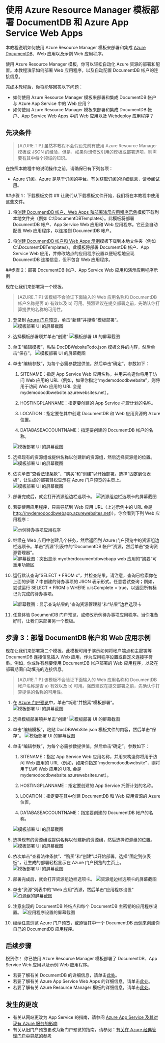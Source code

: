 <properties 
	pageTitle="使用 Azure Resource Manager 模板部署 DocumentDB 和 Azure App Service Web Apps | Azure" 
	description="了解如何使用 Azure Resource Manager 模板部署 DocumentDB 帐户、Azure App Service Web Apps 以及示例 Web 应用程序。" 
	services="documentdb, app-service\web" 
	authors="stephbaron" 
	manager="jhubbard" 
	editor="monicar" 
	documentationCenter=""/>

<tags 
	ms.service="documentdb" 
	ms.date="05/04/2016" 
	wacn.date="07/22/2016"/>

# 使用 Azure Resource Manager 模板部署 DocumentDB 和 Azure App Service Web Apps #

本教程说明如何使用 Azure Resource Manager 模板来部署和集成 [Azure DocumentDB](/documentation/services/documentdb/)、Web 应用以及示例 Web 应用程序。

使用 Azure Resource Manager 模板，你可以轻松自动化 Azure 资源的部署和配置。本教程演示如何部署 Web 应用程序，以及自动配置 DocumentDB 帐户的连接信息。

完成本教程后，你将能够回答以下问题：

-	如何使用 Azure Resource Manager 模板来部署和集成 DocumentDB 帐户与 Azure App Service 中的 Web 应用？
-	如何使用 Azure Resource Manager 模板来部署和集成 DocumentDB 帐户、App Service Web Apps 中的 Web 应用以及 Webdeploy 应用程序？

<a id="Prerequisites"></a>
## 先决条件
> [AZURE.TIP] 虽然本教程不会假设先前有使用 Azure Resource Manager 模板或 JSON 的经验，但是，如果你想修改引用的模板或部署选项，则需要有其中每个领域的知识。

在按照本教程中的说明操作之前，请确保已有下列各项：

- Azure 订阅。Azure 是基于订阅的平台。有关获取订阅的详细信息，请参阅[试用](/pricing/free-trial/)。

##<a id="CreateDB"></a>步骤 1：下载模板文件 ##
让我们从下载模板文件开始，我们将在本教程中使用这些文件。

1. 将[创建 DocumentDB 帐户、Web Apps 和部署演示应用程序示例](https://portalcontent.blob.core.windows.net/samples/DocDBWebsiteTodo.json)模板下载到本地文件夹（例如 C:\\DocumentDBTemplates）。此模板将部署 DocumentDB 帐户、App Service Web 应用和 Web 应用程序。它还会自动配置 Web 应用程序，以连接到 DocumentDB 帐户。

2. 将[创建 DocumentDB 帐户和 Web Apps 示例](https://portalcontent.blob.core.windows.net/samples/DocDBWebSite.json)模板下载到本地文件夹（例如 C:\\DocumentDBTemplates）。此模板将部署 DocumentDB 帐户、App Service Web 应用，并修改站点的应用程序设置以便轻松地呈现 DocumentDB 连接信息，但不包含 Web 应用程序。

<a id="Build"></a>
##步骤 2：部署 DocumentDB 帐户、App Service Web 应用和演示应用程序示例

现在让我们来部署第一个模板。

> [AZURE.TIP] 该模板不会验证下面输入的 Web 应用名称和 DocumentDB 帐户名称是否 a) 有效以及 b) 可用。强烈建议在提交部署之前，先确认你打算提供的名称的可用性。

1. 登录到 [Azure 门户预览](https://portal.azure.cn)，单击“新建”并搜索“模板部署”。
	![模板部署 UI 的屏幕截图](./media/documentdb-create-documentdb-website/TemplateDeployment1.png)

2. 选择模板部署项并单击“创建” 
	![模板部署 UI 的屏幕截图](./media/documentdb-create-documentdb-website/TemplateDeployment2.png)

3.  单击“编辑模板”，粘贴 DocDBWebsiteTodo.json 模板文件的内容，然后单击“保存”。
	![模板部署 UI 的屏幕截图](./media/documentdb-create-documentdb-website/TemplateDeployment3.png)

4. 单击“编辑参数”，为每个必需参数提供值，然后单击“确定”。参数如下：

	1. SITENAME：指定 App Service Web 应用名称，并用来构造你将用于访问 Web 应用的 URL（例如，如果你指定“mydemodocdbwebsite”，则将用于访问 Web 应用的 URL 会是 mydemodocdbwebsite.azurewebsites.net）。

	2. HOSTINGPLANNAME：指定要创建的 App Service 托管计划的名称。

	3. LOCATION：指定要在其中创建 DocumentDB 和 Web 应用资源的 Azure 位置。

	4. DATABASEACCOUNTNAME：指定要创建的 DocumentDB 帐户的名称。

	![模板部署 UI 的屏幕截图](./media/documentdb-create-documentdb-website/TemplateDeployment4.png)

5. 选择现有的资源组或提供名称以创建新的资源组，然后选择资源组的位置。
	![模板部署 UI 的屏幕截图](./media/documentdb-create-documentdb-website/TemplateDeployment5.png)
  
6.  依次单击“查看法律条款”、“购买”和“创建”以开始部署。选择“固定到仪表板”，让生成的部署轻松显示在 Azure 门户预览的主页上。
	![模板部署 UI 的屏幕截图](./media/documentdb-create-documentdb-website/TemplateDeployment6.png)

7.  部署完成后，就会打开资源组边栏选项卡。
	![资源组边栏选项卡的屏幕截图](./media/documentdb-create-documentdb-website/TemplateDeployment7.png)

8.  若要使用应用程序，只需导航到 Web 应用 URL（上述示例中的 URL 会是 http://mydemodocdbwebapp.azurewebsites.net)）。你会看到下列 Web 应用程序：

	![示例待办事项应用程序](./media/documentdb-create-documentdb-website/image2.png)

9. 继续在 Web 应用中创建几个任务，然后返回到 Azure 门户预览中的资源组边栏选项卡。单击“资源”列表中的“DocumentDB 帐户”资源，然后单击“查询资源管理器”。
	![屏幕截图：突出显示 myotherdocumentdbwebapp web 应用的“摘要”可重用功能区](./media/documentdb-create-documentdb-website/TemplateDeployment8.png)

10. 运行默认查询“SELECT * FROM c”，并检查结果。请注意，查询已检索你在上面的步骤 7 中创建的待办事项的 JSON 表示形式。任意尝试查询；例如，尝试运行 SELECT * FROM c WHERE c.isComplete = true，以返回所有标记为完成的待办事项。

	![屏幕截图：显示查询结果的“查询资源管理器”和“结果”边栏选项卡](./media/documentdb-create-documentdb-website/image5.png)

11. 任意体验 DocumentDB 门户预览，或修改示例待办事项应用程序。当你准备好时，让我们来部署另一个模板。
	
<a id="Build"></a>
## 步骤 3：部署 DocumentDB 帐户和 Web 应用示例

现在让我们来部署第二个模板。此模板可用于演示如何将帐户端点和主密钥等 DocumentDB 连接信息插入 Web 应用，作为应用程序设置或自定义连接字符串。例如，你或许有想要使用 DocumentDB 帐户部署的 Web 应用程序，以及在部署期间自动填充的连接信息。

> [AZURE.TIP] 该模板不会验证下面输入的 Web 应用名称和 DocumentDB 帐户名称是否 a) 有效以及 b) 可用。强烈建议在提交部署之前，先确认你打算提供的名称的可用性。

1. 在 [Azure 门户预览](https://portal.azure.cn)中，单击“新建”并搜索“模板部署”。
	![模板部署 UI 的屏幕截图](./media/documentdb-create-documentdb-website/TemplateDeployment1.png)

2. 选择模板部署项并单击“创建” 
	![模板部署 UI 的屏幕截图](./media/documentdb-create-documentdb-website/TemplateDeployment2.png)

3.  单击“编辑模板”，粘贴 DocDBWebSite.json 模板文件的内容，然后单击“保存”。
	![模板部署 UI 的屏幕截图](./media/documentdb-create-documentdb-website/TemplateDeployment3.png)

4. 单击“编辑参数”，为每个必需参数提供值，然后单击“确定”。参数如下：

	1. SITENAME：指定 App Service Web 应用名称，并用来构造你将用于访问 Web 应用的 URL（例如，如果你指定“mydemodocdbwebsite”，则将用于访问 Web 应用的 URL 会是 mydemodocdbwebsite.azurewebsites.net）。

	2. HOSTINGPLANNAME：指定要创建的 App Service 托管计划的名称。

	3. LOCATION：指定要在其中创建 DocumentDB 和 Web 应用资源的 Azure 位置。

	4. DATABASEACCOUNTNAME：指定要创建的 DocumentDB 帐户的名称。

	![模板部署 UI 的屏幕截图](./media/documentdb-create-documentdb-website/TemplateDeployment4.png)

5. 选择现有的资源组或提供名称以创建新的资源组，然后选择资源组的位置。
	![模板部署 UI 的屏幕截图](./media/documentdb-create-documentdb-website/TemplateDeployment5.png)
  
6.  依次单击“查看法律条款”、“购买”和“创建”以开始部署。选择“固定到仪表板”，让生成的部署轻松显示在 Azure 门户预览的主页上。
	![模板部署 UI 的屏幕截图](./media/documentdb-create-documentdb-website/TemplateDeployment6.png)

7.  部署完成后，就会打开资源组边栏选项卡。
	![资源组边栏选项卡的屏幕截图](./media/documentdb-create-documentdb-website/TemplateDeployment7.png)

8. 单击“资源”列表中的“Web 应用”资源，然后单击“应用程序设置”
	![资源组的屏幕截图](./media/documentdb-create-documentdb-website/TemplateDeployment9.png)

9. 注意出现的 DocumentDB 终结点和每个 DocumentDB 主密钥的应用程序设置。
	![应用程序设置的屏幕截图](./media/documentdb-create-documentdb-website/TemplateDeployment10.png)

10. 继续任意浏览 Azure 门户预览，或遵循其中一个 DocumentDB [示例](/documentation/articles/documentdb-dotnet-samples/)来创建你自己的 DocumentDB 应用程序。

	
	
<a name="NextSteps"></a>
## 后续步骤

祝贺你！ 你已使用 Azure Resource Manager 模板部署了 DocumentDB、App Service Web 应用以及示例 Web 应用程序。

- 若要了解有关 DocumentDB 的详细信息，请单击[此处](/documentation/services/documentdb/)。
- 若要了解有关 Azure App Service Web Apps 的详细信息，请单击[此处](/documentation/services/web-sites/)。
- 若要了解有关 Azure Resource Manager 模板的详细信息，请单击[此处](https://msdn.microsoft.com/library/azure/dn790549.aspx)。


## 发生的更改
* 有关从网站更改为 App Service 的指南，请参阅 [Azure App Service 及其对现有 Azure 服务的影响](/documentation/articles/app-service-web-app-azure-portal/)
* 有关从旧门户预览更改为新门户预览的指南，请参阅：[有关在 Azure 经典管理门户中导航的参考](/documentation/articles/app-service-web-app-azure-portal/)


 

<!---HONumber=Mooncake_0627_2016-->